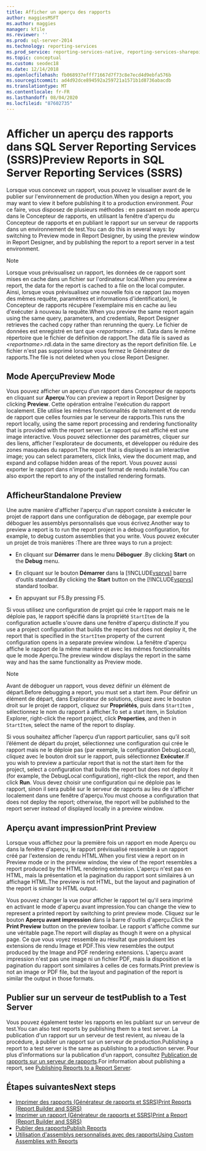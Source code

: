 ```yaml
---
title: Afficher un aperçu des rapports
author: maggiesMSFT
ms.author: maggies
manager: kfile
ms.reviewer: ''
ms.prod: sql-server-2014
ms.technology: reporting-services
ms.prod_service: reporting-services-native, reporting-services-sharepoint
ms.topic: conceptual
ms.custom: seodec18
ms.date: 12/14/2018
ms.openlocfilehash: fb068937efff71667d7f73c8e7ecd4d9ebfa576b
ms.sourcegitcommit: ad4d92dce894592a259721a1571b1d8736abacdb
ms.translationtype: MT
ms.contentlocale: fr-FR
ms.lasthandoff: 08/04/2020
ms.locfileid: "87602735"
---
```

# <a name="preview-reports-in-sql-server-reporting-services-ssrs"></a><span data-ttu-id="11b91-102">Afficher un aperçu des rapports dans SQL Server Reporting Services (SSRS)</span><span class="sxs-lookup"><span data-stu-id="11b91-102">Preview Reports in SQL Server Reporting Services (SSRS)</span></span>

  <span data-ttu-id="11b91-103">Lorsque vous concevez un rapport, vous pouvez le visualiser avant de le publier sur l'environnement de production.</span><span class="sxs-lookup"><span data-stu-id="11b91-103">When you design a report, you may want to view it before publishing it to a production environment.</span></span> <span data-ttu-id="11b91-104">Pour ce faire, vous disposez de plusieurs méthodes : en passant en mode aperçu dans le Concepteur de rapports, en utilisant la fenêtre d'aperçu du Concepteur de rapports et en publiant le rapport sur un serveur de rapports dans un environnement de test.</span><span class="sxs-lookup"><span data-stu-id="11b91-104">You can do this in several ways: by switching to Preview mode in Report Designer, by using the preview window in Report Designer, and by publishing the report to a report server in a test environment.</span></span>  
  
> [!NOTE]  
> <span data-ttu-id="11b91-105">Lorsque vous prévisualisez un rapport, les données de ce rapport sont mises en cache dans un fichier sur l'ordinateur local.</span><span class="sxs-lookup"><span data-stu-id="11b91-105">When you preview a report, the data for the report is cached to a file on the local computer.</span></span> <span data-ttu-id="11b91-106">Ainsi, lorsque vous prévisualisez une nouvelle fois ce rapport (au moyen des mêmes requête, paramètres et informations d'identification), le Concepteur de rapports récupère l'exemplaire mis en cache au lieu d'exécuter à nouveau la requête.</span><span class="sxs-lookup"><span data-stu-id="11b91-106">When you preview the same report again using the same query, parameters, and credentials, Report Designer retrieves the cached copy rather than rerunning the query.</span></span> <span data-ttu-id="11b91-107">Le fichier de données est enregistré en tant que *\<reportname>* . rdl. Data dans le même répertoire que le fichier de définition de rapport.</span><span class="sxs-lookup"><span data-stu-id="11b91-107">The data file is saved as *\<reportname>*.rdl.data in the same directory as the report definition file.</span></span> <span data-ttu-id="11b91-108">Le fichier n'est pas supprimé lorsque vous fermez le Générateur de rapports.</span><span class="sxs-lookup"><span data-stu-id="11b91-108">The file is not deleted when you close Report Designer.</span></span>  
  
## <a name="preview-mode"></a><span data-ttu-id="11b91-109">Mode Aperçu</span><span class="sxs-lookup"><span data-stu-id="11b91-109">Preview Mode</span></span>

 <span data-ttu-id="11b91-110">Vous pouvez afficher un aperçu d’un rapport dans Concepteur de rapports en cliquant sur **Aperçu**.</span><span class="sxs-lookup"><span data-stu-id="11b91-110">You can preview a report in Report Designer by clicking **Preview**.</span></span> <span data-ttu-id="11b91-111">Cette opération entraîne l'exécution du rapport localement. Elle utilise les mêmes fonctionnalités de traitement et de rendu de rapport que celles fournies par le serveur de rapports.</span><span class="sxs-lookup"><span data-stu-id="11b91-111">This runs the report locally, using the same report processing and rendering functionality that is provided with the report server.</span></span> <span data-ttu-id="11b91-112">Le rapport qui est affiché est une image interactive. Vous pouvez sélectionner des paramètres, cliquer sur des liens, afficher l'explorateur de documents, et développer ou réduire des zones masquées du rapport.</span><span class="sxs-lookup"><span data-stu-id="11b91-112">The report that is displayed is an interactive image; you can select parameters, click links, view the document map, and expand and collapse hidden areas of the report.</span></span> <span data-ttu-id="11b91-113">Vous pouvez aussi exporter le rapport dans n'importe quel format de rendu installé.</span><span class="sxs-lookup"><span data-stu-id="11b91-113">You can also export the report to any of the installed rendering formats.</span></span>  
  
## <a name="standalone-preview"></a><span data-ttu-id="11b91-114">Afficheur</span><span class="sxs-lookup"><span data-stu-id="11b91-114">Standalone Preview</span></span>

 <span data-ttu-id="11b91-115">Une autre manière d'afficher l'aperçu d'un rapport consiste à exécuter le projet de rapport dans une configuration de débogage, par exemple pour déboguer les assemblys personnalisés que vous écrivez.</span><span class="sxs-lookup"><span data-stu-id="11b91-115">Another way to preview a report is to run the report project in a debug configuration, for example, to debug custom assemblies that you write.</span></span> <span data-ttu-id="11b91-116">Vous pouvez exécuter un projet de trois manières :</span><span class="sxs-lookup"><span data-stu-id="11b91-116">There are three ways to run a project:</span></span>  
  
- <span data-ttu-id="11b91-117">En cliquant sur **Démarrer** dans le menu **Déboguer** .</span><span class="sxs-lookup"><span data-stu-id="11b91-117">By clicking **Start** on the **Debug** menu.</span></span>  
  
- <span data-ttu-id="11b91-118">En cliquant sur le bouton **Démarrer** dans la [!INCLUDE[vsprvs](../../includes/vsprvs-md.md)] barre d’outils standard.</span><span class="sxs-lookup"><span data-stu-id="11b91-118">By clicking the **Start** button on the [!INCLUDE[vsprvs](../../includes/vsprvs-md.md)] standard toolbar.</span></span>  
  
- <span data-ttu-id="11b91-119">En appuyant sur F5.</span><span class="sxs-lookup"><span data-stu-id="11b91-119">By pressing F5.</span></span>  
  
 <span data-ttu-id="11b91-120">Si vous utilisez une configuration de projet qui crée le rapport mais ne le déploie pas, le rapport spécifié dans la propriété `StartItem` de la configuration actuelle s'ouvre dans une fenêtre d'aperçu distincte.</span><span class="sxs-lookup"><span data-stu-id="11b91-120">If you use a project configuration that builds the report but does not deploy it, the report that is specified in the `StartItem` property of the current configuration opens in a separate preview window.</span></span> <span data-ttu-id="11b91-121">La fenêtre d'aperçu affiche le rapport de la même manière et avec les mêmes fonctionnalités que le mode Aperçu.</span><span class="sxs-lookup"><span data-stu-id="11b91-121">The preview window displays the report in the same way and has the same functionality as Preview mode.</span></span>  
  
> [!NOTE]  
> <span data-ttu-id="11b91-122">Avant de déboguer un rapport, vous devez définir un élément de départ.</span><span class="sxs-lookup"><span data-stu-id="11b91-122">Before debugging a report, you must set a start item.</span></span> <span data-ttu-id="11b91-123">Pour définir un élément de départ, dans Explorateur de solutions, cliquez avec le bouton droit sur le projet de rapport, cliquez sur **Propriétés**, puis dans `StartItem` , sélectionnez le nom du rapport à afficher.</span><span class="sxs-lookup"><span data-stu-id="11b91-123">To set a start item, in Solution Explorer, right-click the report project, click **Properties**, and then in `StartItem`, select the name of the report to display.</span></span>  
  
 <span data-ttu-id="11b91-124">Si vous souhaitez afficher l’aperçu d’un rapport particulier, sans qu’il soit l’élément de départ du projet, sélectionnez une configuration qui crée le rapport mais ne le déploie pas (par exemple, la configuration DebugLocal), cliquez avec le bouton droit sur le rapport, puis sélectionnez **Exécuter**.</span><span class="sxs-lookup"><span data-stu-id="11b91-124">If you wish to preview a particular report that is not the start item for the project, select a configuration that builds the report but does not deploy it (for example, the DebugLocal configuration), right-click the report, and then click **Run**.</span></span> <span data-ttu-id="11b91-125">Vous devez choisir une configuration qui ne déploie pas le rapport, sinon il sera publié sur le serveur de rapports au lieu de s'afficher localement dans une fenêtre d'aperçu.</span><span class="sxs-lookup"><span data-stu-id="11b91-125">You must choose a configuration that does not deploy the report; otherwise, the report will be published to the report server instead of displayed locally in a preview window.</span></span>  
  
## <a name="print-preview"></a><span data-ttu-id="11b91-126">Aperçu avant impression</span><span class="sxs-lookup"><span data-stu-id="11b91-126">Print Preview</span></span>

 <span data-ttu-id="11b91-127">Lorsque vous affichez pour la première fois un rapport en mode Aperçu ou dans la fenêtre d'aperçu, le rapport prévisualisé ressemble à un rapport créé par l'extension de rendu HTML.</span><span class="sxs-lookup"><span data-stu-id="11b91-127">When you first view a report on in Preview mode or in the preview window, the view of the report resembles a report produced by the HTML rendering extension.</span></span> <span data-ttu-id="11b91-128">L'aperçu n'est pas en HTML, mais la présentation et la pagination du rapport sont similaires à un affichage HTML.</span><span class="sxs-lookup"><span data-stu-id="11b91-128">The preview is not HTML, but the layout and pagination of the report is similar to HTML output.</span></span>  
  
 <span data-ttu-id="11b91-129">Vous pouvez changer la vue pour afficher le rapport tel qu'il sera imprimé en activant le mode d'aperçu avant impression.</span><span class="sxs-lookup"><span data-stu-id="11b91-129">You can change the view to represent a printed report by switching to print preview mode.</span></span> <span data-ttu-id="11b91-130">Cliquez sur le bouton **Aperçu avant impression** dans la barre d'outils d'aperçu.</span><span class="sxs-lookup"><span data-stu-id="11b91-130">Click the **Print Preview** button on the preview toolbar.</span></span> <span data-ttu-id="11b91-131">Le rapport s'affiche comme sur une véritable page.</span><span class="sxs-lookup"><span data-stu-id="11b91-131">The report will display as though it were on a physical page.</span></span> <span data-ttu-id="11b91-132">Ce que vous voyez ressemble au résultat que produisent les extensions de rendu Image et PDF.</span><span class="sxs-lookup"><span data-stu-id="11b91-132">This view resembles the output produced by the Image and PDF rendering extensions.</span></span> <span data-ttu-id="11b91-133">L'aperçu avant impression n'est pas une image ni un fichier PDF, mais la disposition et la pagination du rapport sont similaires à celles de ces formats.</span><span class="sxs-lookup"><span data-stu-id="11b91-133">Print preview is not an image or PDF file, but the layout and pagination of the report is similar the output in those formats.</span></span>  
  
## <a name="publish-to-a-test-server"></a><span data-ttu-id="11b91-134">Publier sur un serveur de test</span><span class="sxs-lookup"><span data-stu-id="11b91-134">Publish to a Test Server</span></span>

 <span data-ttu-id="11b91-135">Vous pouvez également tester les rapports en les publiant sur un serveur de test.</span><span class="sxs-lookup"><span data-stu-id="11b91-135">You can also test reports by publishing them to a test server.</span></span> <span data-ttu-id="11b91-136">La publication d'un rapport sur un serveur de test revient, au niveau de la procédure, à publier un rapport sur un serveur de production.</span><span class="sxs-lookup"><span data-stu-id="11b91-136">Publishing a report to a test server is the same as publishing to a production server.</span></span> <span data-ttu-id="11b91-137">Pour plus d’informations sur la publication d’un rapport, consultez [Publication de rapports sur un serveur de rapports](publishing-reports-to-a-report-server.md).</span><span class="sxs-lookup"><span data-stu-id="11b91-137">For information about publishing a report, see [Publishing Reports to a Report Server](publishing-reports-to-a-report-server.md).</span></span>  
  
## <a name="next-steps"></a><span data-ttu-id="11b91-138">Étapes suivantes</span><span class="sxs-lookup"><span data-stu-id="11b91-138">Next steps</span></span>

 - [<span data-ttu-id="11b91-139">Imprimer des rapports &#40;Générateur de rapports et SSRS&#41;</span><span class="sxs-lookup"><span data-stu-id="11b91-139">Print Reports &#40;Report Builder and SSRS&#41;</span></span>](../report-builder/print-reports-report-builder-and-ssrs.md)
 - [<span data-ttu-id="11b91-140">Imprimer un rapport &#40;Générateur de rapports et SSRS&#41;</span><span class="sxs-lookup"><span data-stu-id="11b91-140">Print a Report &#40;Report Builder and SSRS&#41;</span></span>](../report-builder/print-a-report-report-builder-and-ssrs.md)
 - [<span data-ttu-id="11b91-141">Publier des rapports</span><span class="sxs-lookup"><span data-stu-id="11b91-141">Publish Reports</span></span>](../publish-reports.md)
 - [<span data-ttu-id="11b91-142">Utilisation d'assemblys personnalisés avec des rapports</span><span class="sxs-lookup"><span data-stu-id="11b91-142">Using Custom Assemblies with Reports</span></span>](../custom-assemblies/using-custom-assemblies-with-reports.md)